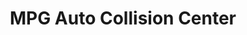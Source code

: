 ---
title: "MPG Auto Collision Center"
url: /phoenix/mpg-auto-collision-center/
shop: Autowerkstatt
---